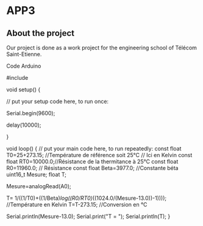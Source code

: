 # APP3
## About the project
<p>Our project is done as a work project for the engineering school of Télécom Saint-Etienne.</p>

<p> Code Arduino <p>
<p>#include <Arduino.h>

<p>void setup() {
<p>  // put your setup code here, to run once:
<p>  Serial.begin(9600);
<p>  delay(10000);
<p>}

void loop() {
  // put your main code here, to run repeatedly:
  const float T0=25+273.15; //Température de référence soit 25°C
  // Ici en Kelvin
  const float RT0=10000.0;//Résistance de la thermitance à 25°C
  const float R0=11960.0; // Résistance
  const float Beta=3977.0; //Constante béta
  uint16_t Mesure;
  float T;

  Mesure=analogRead(A0);

  T= 1/((1/T0)+((1/Beta)*log((R0/RT0)*((1024.0/(Mesure-13.0))-1)))); //Température en Kelvin
  T=T-273.15; //Conversion en °C

  Serial.println(Mesure-13.0);
  Serial.print("T = ");
  Serial.println(T);
}
 

